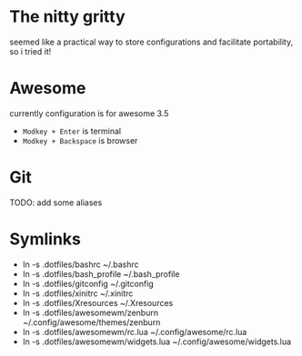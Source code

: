 # The nitty gritty
seemed like a practical way to store configurations and facilitate
portability, so i tried it!

# Awesome
currently configuration is for awesome 3.5

* `Modkey + Enter` is terminal
* `Modkey + Backspace` is browser

# Git
TODO: add some aliases

# Symlinks
* ln -s .dotfiles/bashrc ~/.bashrc
* ln -s .dotfiles/bash_profile ~/.bash_profile
* ln -s .dotfiles/gitconfig ~/.gitconfig
* ln -s .dotfiles/xinitrc ~/.xinitrc
* ln -s .dotfiles/Xresources ~/.Xresources
* ln -s .dotfiles/awesomewm/zenburn ~/.config/awesome/themes/zenburn
* ln -s .dotfiles/awesomewm/rc.lua ~/.config/awesome/rc.lua
* ln -s .dotfiles/awesomewm/widgets.lua ~/.config/awesome/widgets.lua
